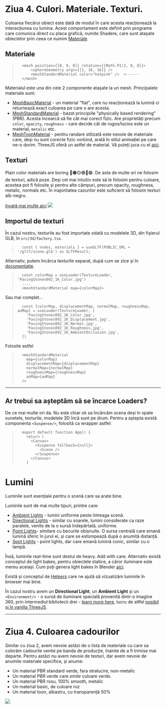# Ziua 4. Culori. Materiale. Texturi.

Culoarea fiecărui obiect este dată de modul în care acesta reacționează la interacțiunea cu lumina. Acest comportament este definit prin programe care comunica direct cu placa grafică, numite Shadere, care sunt atașate obiectelor prin ceea ce numim [Materiale](https://threejs.org/docs/#api/en/materials/Material)


## Materiale

>       <mesh position={[0, 0, 0]} rotation={[Math.PI/2, 0, 0]}>
>           <sphereGeometry args={[1, 16, 16]} />
>           <meshStandardMaterial color="hotpink" />  <------
>       </mesh>

Materialul este una din cele 2 componente atașate la un mesh. 
Principalele materiale sunt:

- [MeshBasicMaterial](https://threejs.org/docs/#api/en/materials/MeshBasicMaterial) - un material "flat", care nu reacționează la lumină ci returnează exact culoarea pe care o are acesta.
- [MeshStandardMaterial](https://threejs.org/docs/#api/en/materials/MeshStandardMaterial) - bazat principiile "physically based rendering" (PBR). Acesta încearcă să fie cât mai corect fizic. Are proprietăți precum `color`, `opacity`, `roughness` - care decide cât de rugos/lucios este un material, `metalic` etc.
- [MeshToonMaterial](https://threejs.org/docs/#api/en/materials/MeshToonMaterial) - pentru randare stilizată este nevoie de materiale care, deși nu sunt corecte fizic vorbind, arată în stilul animației pe care ne-o dorim. ThreeJS oferă un astfel de material. Vă puteți juca cu el [aici](https://threejs.org/docs/#api/en/materials/MeshToonMaterial).

## Texturi
Plain color materials are boring 🔴🟠🟡🟢🔵🟣.
De asta de multe ori ne folosim de texturi, adică poze. Deși cel mai intuitiv este să le folosim pentru culoare, acestea pot fi folosite și pentru alte câmpuri, precum opacity, roughness, metalic, normals etc. În majoritatea cazurilor este suficient să folosim texturi alb-negru.

[învață mai multe aici](https://www.a23d.co/blog/different-maps-in-pbr-textures/)
![](https://cloud.a23d.co/files/2021/11/A23D-PBR-Maps-scaled.jpg)

## Importul de texturi
În cazul nostru, texturile au fost importate odată cu modelele 3D, din fișierul GLB, în `src/3d/factory.tsx`.

>       const { nodes, materials } = useGLTF(PUBLIC_URL + '/gltf/scene.glb') as GLTFResult;

Alternativ, putem încărca texturile separat, după cum se zice și în [documentație](https://docs.pmnd.rs/react-three-fiber/tutorials/loading-textures).

>       const colorMap = useLoader(TextureLoader, 'PavingStones092_1K_Color.jpg')
>       ....
>       <meshStandardMaterial map={colorMap}>

Sau mai complet...

>       const [colorMap, displacementMap, normalMap, roughnessMap, aoMap] = useLoader(TextureLoader, [
>         'PavingStones092_1K_Color.jpg',
>         'PavingStones092_1K_Displacement.jpg',
>         'PavingStones092_1K_Normal.jpg',
>         'PavingStones092_1K_Roughness.jpg',
>         'PavingStones092_1K_AmbientOcclusion.jpg',
>       ])

Folosite astfel

>       <meshStandardMaterial
>         map={colorMap}
>         displacementMap={displacementMap}
>         normalMap={normalMap}
>         roughnessMap={roughnessMap}
>         aoMap={aoMap}
>       />
---

## Ar trebui sa așteptăm să se încarce Loaders?

De ce mai multe ori da. Nu este chiar ok sa încărcăm scena deși în spate sunetele, texturile, modelele 3D încă sunt pe drum. Pentru a aștepta există componenta `<Suspense/>`, folosită ca wrapper astfel:


>       export default function App() {
>         return (
>           <Canvas>
>             <Suspense fallback={null}>
>               <Scene />
>             </Suspense>
>           </Canvas>
>         )

# Lumini

Luminile sunt esențiale pentru o scenă care sa arate bine. 

Luminile sunt de mai multe tipuri, printre care:
- [Ambient Lights](https://threejs.org/docs/#api/en/lights/AmbientLight) - lumini uniforme peste întreaga scenă.
- [Directional Lights](https://threejs.org/docs/#api/en/lights/DirectionalLight) - similar cu soarele, lumini considerate ca raze paralele, venite de la o sursă îndepărtată, uniforme.
- [Point Lights](https://threejs.org/docs/#api/en/lights/PointLight)- similare cu becurile obișnuite. O sursa centrală care emană lumină sferic în jurul ei, și care se estompează după o anumită distanță.
- [Spot Lights](https://threejs.org/docs/#api/en/lights/SpotLight) - point lights, dar care emană lumină conic, similar cu o lampă.

Însă, luminile real-time sunt destul de heavy. Add with care. Alternativ există conceptul de light bakes, pentru obiectele statice, a căror iluminare este mereu aceiași. Cum poți genera light bakes în Blender [aici](https://youtu.be/Ip-OYM1u6Eg).

Există și conceptul de [Helpers](https://threejs.org/docs/#api/en/helpers/DirectionalLightHelper) care ne ajută să vizualizăm luminile în browser mai bine.

În cazul nostru avem un **Directional Light**, un **Ambient Light** și un `<Environment/>` - o sursă de iluminare specială provenită dintr-o imagine 360, prin intermediul bibliotecii drei - [learn more here](https://github.com/pmndrs/drei#environment), lucru de altfel [posibil și în vanilla ThreeJS](https://threejs.org/examples/?q=hdr#webgl_materials_envmaps_hdr).

---

# Ziua 4. Culoarea cadourilor

Similar cu ziua 2, avem nevoie astăzi de o lista de materiale cu care sa colorăm cadourile venite pe banda de producție, înainte de a fi trimise mai departe.
Pentru astăzi nu avem nevoie de texturi, dar avem nevoie de anumite materiale specifice, și anume:

- Un material PBR standard verde, fara stralucire, non-metalic
- Un material PBR verde care *emite* culoare verde.
- Un material PBR rosu, 100% smooth, metalic
- Un material basic, de culoare roz
- Un material toon, albastru, cu transparență 50%

![](https://vr-projects-eu.s3.eu-central-1.amazonaws.com/front-end-ro/c4-cerinta.png)